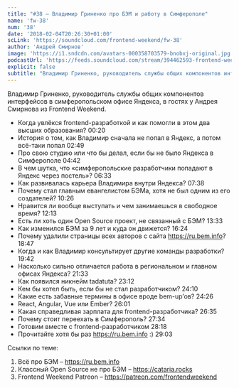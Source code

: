 ```yaml
---
title: "#38 – Владимир Гриненко про БЭМ и работу в Симферополе"
name: 'fw-38'
num: '38'
date: '2018-02-04T20:26:30+01:00'
scLink: 'https://soundcloud.com/frontend-weekend/fw-38'
author: 'Андрей Смирнов'
image: 'https://i1.sndcdn.com/avatars-000358703579-bnobxj-original.jpg'
podcastUrl: 'https://feeds.soundcloud.com/stream/394462593-frontend-weekend-fw-38.m4a'
explicit: false
subtitle: "Владимир Гриненко, руководитель службы общих компонентов интерфейсов в симферопольском офисе Яндекса, в гостях у Андрея Смирнова из Frontend Weekend. "
---
```

Владимир Гриненко, руководитель службы общих компонентов интерфейсов в симферопольском офисе Яндекса, в гостях у Андрея Смирнова из Frontend Weekend. 

- Когда увлёкся frontend-разработкой и как помогли в этом два высших образования? <timecode>00:20</timecode>
- История о том, как Владимир сначала не попал в Яндекс, а потом всё-таки попал <timecode>02:49</timecode>
- Про свою студию или что бы делал, если бы не было Яндекса в Симферополе <timecode>04:42</timecode>
- В чем шутка, что «симферопольские разработчики попадают в Яндекс через постель»? <timecode>06:33</timecode>
- Как развивалась карьера Владимира внутри Яндекса? <timecode>07:38</timecode>
- Почему стал главным евангелистом БЭМа, хотя не был одним из его создателей? <timecode>10:26</timecode>
- Нравится ли вообще выступать и чем занимаешься в свободное время? <timecode>12:13</timecode>
- Есть ли хоть один Open Source проект, не связанный с БЭМ? <timecode>13:33</timecode>
- Как изменился БЭМ за 9 лет и куда он движется? <timecode>16:24</timecode>
- Почему удалили страницы всех авторов с сайта https://ru.bem.info? <timecode>18:47</timecode>
- Когда и как Владимир консультирует другие команды разработки? <timecode>19:42</timecode>
- Насколько сильно отличается работа в региональном и главном офисах Яндекса? <timecode>21:33</timecode>
- Как появился никнейм tadatuta? <timecode>23:12</timecode>
- Кем бы хотел быть, если бы не стал разработчиком? <timecode>24:10</timecode>
- Какие есть забавные термины в офисе вроде bem-up’ов? <timecode>24:26</timecode>
- React, Angular, Vue или Ember? <timecode>26:01</timecode>
- Какая справедливая зарплата для frontend-разработчика? <timecode>26:35</timecode>
- Почему стоит переехать в Симферополь? <timecode>27:34</timecode>
- Готовим вместе с frontend-разработчиком <timecode>28:18</timecode>
- Прочитайте хотя бы раз https://ru.bem.info :) <timecode>29:03</timecode>

Ссылки по теме:
1) Всё про БЭМ – https://ru.bem.info
2) Классный Open Source не про БЭМ – https://cataria.rocks
3) Frontend Weekend Patreon – https://patreon.com/frontendweekend